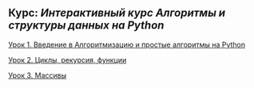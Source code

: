 ## Курс: *Интерактивный курс Алгоритмы и структуры данных на Python*
[Урок 1. Введение в Алгоритмизацию и простые алгоритмы на Python](hw1)

[Урок 2. Циклы, рекурсия, функции](hw2)

[Урок 3. Массивы](hw3)